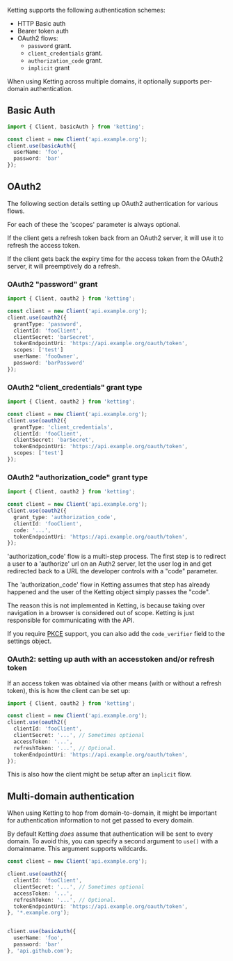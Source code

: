 Ketting supports the following authentication schemes:

* HTTP Basic auth
* Bearer token auth
* OAuth2 flows:
  * `password` grant.
  * `client_credentials` grant.
  * `authorization_code` grant.
  * `implicit` grant

When using Ketting across multiple domains, it optionally supports per-domain
authentication.

Basic Auth
----------

```typescript
import { Client, basicAuth } from 'ketting';

const client = new Client('api.example.org');
client.use(basicAuth({
  userName: 'foo',
  password: 'bar'
});
```

OAuth2
------

The following section details setting up OAuth2 authentication for
various flows.

For each of these the 'scopes' parameter is always optional.

If the client gets a refresh token back from an OAuth2 server, it will
use it to refresh the access token.

If the client gets back the expiry time for the access token from the OAuth2
server, it will preemptively do a refresh.

### OAuth2 "password" grant

```typescript
import { Client, oauth2 } from 'ketting';

const client = new Client('api.example.org');
client.use(oauth2({
  grantType: 'password',
  clientId: 'fooClient',
  clientSecret: 'barSecret',
  tokenEndpointUri: 'https://api.example.org/oauth/token',
  scopes: ['test']
  userName: 'fooOwner',
  password: 'barPassword'
});
```


### OAuth2 "client_credentials" grant type

```typescript
import { Client, oauth2 } from 'ketting';

const client = new Client('api.example.org');
client.use(oauth2({
  grantType: 'client_credentials',
  clientId: 'fooClient',
  clientSecret: 'barSecret',
  tokenEndpointUri: 'https://api.example.org/oauth/token',
  scopes: ['test']
});
```

### OAuth2 "authorization_code" grant type

```typescript
import { Client, oauth2 } from 'ketting';

const client = new Client('api.example.org');
client.use(oauth2({
  grant_type: 'authorization_code',
  clientId: 'fooClient',
  code: '...',
  tokenEndpointUri: 'https://api.example.org/oauth/token',
});

```

'authorization_code' flow is a multi-step process. The first step is to
redirect a user to a 'authorize' url on an Auth2 server, let the user log
in and get redirected back to a URL the developer controls with a "code"
parameter.

The 'authorization_code' flow in Ketting assumes that step has already
happened and the user of the Ketting object simply passes the "code".

The reason this is not implemented in Ketting, is because taking over
navigation in a browser is considered out of scope. Ketting is just
responsible for communicating with the API.

If you require [PKCE](https://tools.ietf.org/html/rfc7636) support, you
can also add the `code_verifier` field to the settings object.

### OAuth2: setting up auth with an accesstoken and/or refresh token

If an access token was obtained via other means (with or without a refresh
token), this is how the client can be set up:

```typescript
import { Client, oauth2 } from 'ketting';

const client = new Client('api.example.org');
client.use(oauth2({
  clientId: 'fooClient',
  clientSecret: '...', // Sometimes optional
  accessToken: '...',
  refreshToken: '...', // Optional.
  tokenEndpointUri: 'https://api.example.org/oauth/token',
});
```

This is also how the client might be setup after an `implicit` flow.

Multi-domain authentication
---------------------------

When using Ketting to hop from domain-to-domain, it might be important for
authentication information to not get passed to every domain.

By default Ketting *does* assume that authentication will be sent to every
domain. To avoid this, you can specify a second argument to `use()` with
a domainname.
This argument supports wildcards.

```typescript
const client = new Client('api.example.org');

client.use(oauth2({
  clientId: 'fooClient',
  clientSecret: '...', // Sometimes optional
  accessToken: '...',
  refreshToken: '...', // Optional.
  tokenEndpointUri: 'https://api.example.org/oauth/token',
}, '*.example.org');


client.use(basicAuth({
  userName: 'foo',
  password: 'bar'
}, 'api.github.com');
```
